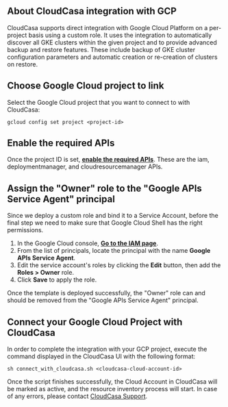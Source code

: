 ## About CloudCasa integration with GCP
CloudCasa supports direct integration with Google Cloud Platform on a per-project basis using a custom role. It uses the integration to automatically discover all GKE clusters within the given project and to provide advanced backup and restore features. These include backup of GKE cluster configuration parameters and automatic creation or re-creation of clusters on restore.


## Choose Google Cloud project to link
Select the Google Cloud project that you want to connect to with CloudCasa:
```
gcloud config set project <project-id>
```

## Enable the required APIs
Once the project ID is set, [**enable the required APIs**](https://console.cloud.google.com/flows/enableapi?apiid=iam.googleapis.com,deploymentmanager.googleapis.com,cloudresourcemanager.googleapis.com). These are the iam, deploymentmanager, and cloudresourcemanager APIs.


## Assign the "Owner" role to the "Google APIs Service Agent" principal
Since we deploy a custom role and bind it to a Service Account, before the final step we need to make sure that Google Cloud Shell has the right permissions.
1. In the Google Cloud console, [**Go to the IAM page**](https://console.cloud.google.com/iam-admin/iam).
2. From the list of principals, locate the principal with the name **Google APIs Service Agent**.
3. Edit the service account's roles by clicking the **Edit** button, then add the **Roles > Owner** role.
4. Click **Save** to apply the role.

Once the template is deployed successfully, the "Owner" role can and should be removed from the "Google APIs Service Agent" principal.


## Connect your Google Cloud Project with CloudCasa
In order to complete the integration with your GCP project, execute the command displayed in the CloudCasa UI with the following format:
```
sh connect_with_cloudcasa.sh <cloudcasa-cloud-account-id>
```

Once the script finishes successfully, the Cloud Account in CloudCasa will be marked as active, and the resource inventory process will start.
In case of any errors, please contact [CloudCasa Support](https://cloudcasa.io/support/).

